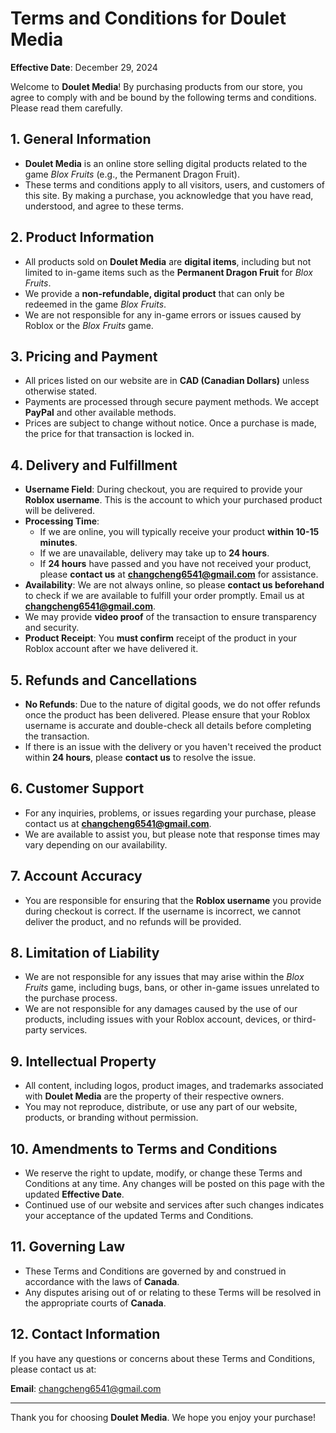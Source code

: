 # Terms and Conditions for Doulet Media

**Effective Date**: December 29, 2024

Welcome to **Doulet Media**! By purchasing products from our store, you agree to comply with and be bound by the following terms and conditions. Please read them carefully.

## 1. **General Information**

- **Doulet Media** is an online store selling digital products related to the game *Blox Fruits* (e.g., the Permanent Dragon Fruit).
- These terms and conditions apply to all visitors, users, and customers of this site. By making a purchase, you acknowledge that you have read, understood, and agree to these terms.

## 2. **Product Information**

- All products sold on **Doulet Media** are **digital items**, including but not limited to in-game items such as the **Permanent Dragon Fruit** for *Blox Fruits*.
- We provide a **non-refundable, digital product** that can only be redeemed in the game *Blox Fruits*.
- We are not responsible for any in-game errors or issues caused by Roblox or the *Blox Fruits* game.

## 3. **Pricing and Payment**

- All prices listed on our website are in **CAD (Canadian Dollars)** unless otherwise stated.
- Payments are processed through secure payment methods. We accept **PayPal** and other available methods.
- Prices are subject to change without notice. Once a purchase is made, the price for that transaction is locked in.

## 4. **Delivery and Fulfillment**

- **Username Field**: During checkout, you are required to provide your **Roblox username**. This is the account to which your purchased product will be delivered.
- **Processing Time**: 
  - If we are online, you will typically receive your product **within 10-15 minutes**.
  - If we are unavailable, delivery may take up to **24 hours**.
  - If **24 hours** have passed and you have not received your product, please **contact us** at **changcheng6541@gmail.com** for assistance.
- **Availability**: We are not always online, so please **contact us beforehand** to check if we are available to fulfill your order promptly. Email us at **changcheng6541@gmail.com**.
- We may provide **video proof** of the transaction to ensure transparency and security.
- **Product Receipt**: You **must confirm** receipt of the product in your Roblox account after we have delivered it.

## 5. **Refunds and Cancellations**

- **No Refunds**: Due to the nature of digital goods, we do not offer refunds once the product has been delivered. Please ensure that your Roblox username is accurate and double-check all details before completing the transaction.
- If there is an issue with the delivery or you haven't received the product within **24 hours**, please **contact us** to resolve the issue.

## 6. **Customer Support**

- For any inquiries, problems, or issues regarding your purchase, please contact us at **changcheng6541@gmail.com**.
- We are available to assist you, but please note that response times may vary depending on our availability.

## 7. **Account Accuracy**

- You are responsible for ensuring that the **Roblox username** you provide during checkout is correct. If the username is incorrect, we cannot deliver the product, and no refunds will be provided.

## 8. **Limitation of Liability**

- We are not responsible for any issues that may arise within the *Blox Fruits* game, including bugs, bans, or other in-game issues unrelated to the purchase process.
- We are not responsible for any damages caused by the use of our products, including issues with your Roblox account, devices, or third-party services.

## 9. **Intellectual Property**

- All content, including logos, product images, and trademarks associated with **Doulet Media** are the property of their respective owners.
- You may not reproduce, distribute, or use any part of our website, products, or branding without permission.

## 10. **Amendments to Terms and Conditions**

- We reserve the right to update, modify, or change these Terms and Conditions at any time. Any changes will be posted on this page with the updated **Effective Date**.
- Continued use of our website and services after such changes indicates your acceptance of the updated Terms and Conditions.

## 11. **Governing Law**

- These Terms and Conditions are governed by and construed in accordance with the laws of **Canada**.
- Any disputes arising out of or relating to these Terms will be resolved in the appropriate courts of **Canada**.

## 12. **Contact Information**

If you have any questions or concerns about these Terms and Conditions, please contact us at:

**Email**: changcheng6541@gmail.com

---

Thank you for choosing **Doulet Media**. We hope you enjoy your purchase!

